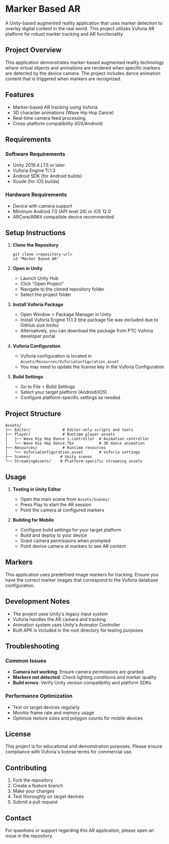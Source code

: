 # Marker Based AR

A Unity-based augmented reality application that uses marker detection to overlay digital content in the real world. This project utilizes Vuforia AR platform for robust marker tracking and AR functionality.

## Project Overview

This application demonstrates marker-based augmented reality technology where virtual objects and animations are rendered when specific markers are detected by the device camera. The project includes dance animation content that is triggered when markers are recognized.

## Features

- Marker-based AR tracking using Vuforia
- 3D character animations (Wave Hip Hop Dance)
- Real-time camera feed processing
- Cross-platform compatibility (iOS/Android)

## Requirements

### Software Requirements
- Unity 2019.4 LTS or later
- Vuforia Engine 11.1.3
- Android SDK (for Android builds)
- Xcode (for iOS builds)

### Hardware Requirements
- Device with camera support
- Minimum Android 7.0 (API level 24) or iOS 12.0
- ARCore/ARKit compatible device recommended

## Setup Instructions

1. **Clone the Repository**
   ```
   git clone <repository-url>
   cd "Marker Based AR"
   ```

2. **Open in Unity**
   - Launch Unity Hub
   - Click "Open Project"
   - Navigate to the cloned repository folder
   - Select the project folder

3. **Install Vuforia Package**
   - Open Window > Package Manager in Unity
   - Install Vuforia Engine 11.1.3 (the package file was excluded due to GitHub size limits)
   - Alternatively, you can download the package from PTC Vuforia developer portal

4. **Vuforia Configuration**
   - Vuforia configuration is located in `Assets/Resources/VuforiaConfiguration.asset`
   - You may need to update the license key in the Vuforia Configuration

5. **Build Settings**
   - Go to File > Build Settings
   - Select your target platform (Android/iOS)
   - Configure platform-specific settings as needed

## Project Structure

```
Assets/
├── Editor/              # Editor-only scripts and tools
├── Player/              # Runtime player assets
│   ├── Wave Hip Hop Dance 1.controller  # Animation controller
│   └── Wave Hip Hop Dance.fbx           # 3D dance animation
├── Resources/           # Runtime resources
│   └── VuforiaConfiguration.asset       # Vuforia settings
├── Scenes/             # Unity scenes
└── StreamingAssets/    # Platform-specific streaming assets
```

## Usage

1. **Testing in Unity Editor**
   - Open the main scene from `Assets/Scenes/`
   - Press Play to start the AR session
   - Point the camera at configured markers

2. **Building for Mobile**
   - Configure build settings for your target platform
   - Build and deploy to your device
   - Grant camera permissions when prompted
   - Point device camera at markers to see AR content

## Markers

This application uses predefined image markers for tracking. Ensure you have the correct marker images that correspond to the Vuforia database configuration.

## Development Notes

- The project uses Unity's legacy input system
- Vuforia handles the AR camera and tracking
- Animation system uses Unity's Animator Controller
- Built APK is included in the root directory for testing purposes

## Troubleshooting

### Common Issues
- **Camera not working**: Ensure camera permissions are granted
- **Markers not detected**: Check lighting conditions and marker quality
- **Build errors**: Verify Unity version compatibility and platform SDKs

### Performance Optimization
- Test on target devices regularly
- Monitor frame rate and memory usage
- Optimize texture sizes and polygon counts for mobile devices

## License

This project is for educational and demonstration purposes. Please ensure compliance with Vuforia's license terms for commercial use.

## Contributing

1. Fork the repository
2. Create a feature branch
3. Make your changes
4. Test thoroughly on target devices
5. Submit a pull request

## Contact

For questions or support regarding this AR application, please open an issue in the repository.